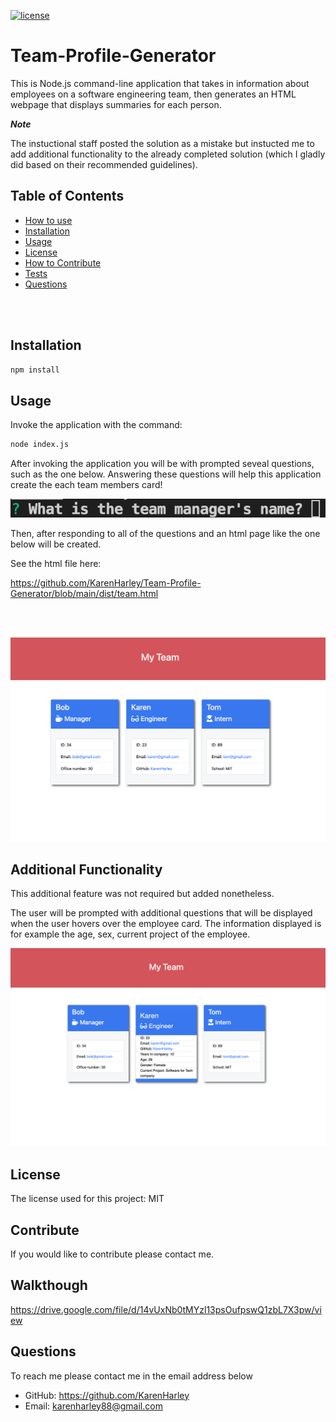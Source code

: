 [![license](https://img.shields.io/github/license/DAVFoundation/captain-n3m0.svg?style=flat-square)](https://github.com/DAVFoundation/captain-n3m0/blob/master/LICENSE)

# Team-Profile-Generator
This is Node.js command-line application that takes in information about employees on a software engineering team, then generates an HTML webpage that displays summaries for each person. 

***Note***

The instuctional staff posted the solution as a mistake but instucted me to add additional functionality to the already completed solution (which I gladly did based on their recommended guidelines).

   ## Table of Contents 

 - [How to use](#How-to-use)
  - [Installation](#installation)
  - [Usage](#usage)
  - [License](#license)
  - [How to Contribute](#contribute)
  - [Tests](#tests)
  - [Questions](#questions)

<br/>
<br/>
  
  ## Installation
  ```zsh
  npm install
  ```
  ## Usage
  Invoke the application with the command: 
  ```zsh
 node index.js
  ```
  After invoking the application you will be with prompted seveal questions, such as the one below. Answering these questions will help this application create the each team members card! 


<p align="center">
  <img src="./pics/question.png" alt="question">
</p>
  

 Then, after responding to all of the questions and an html page like the one below will be created.

 See the html file here:

 https://github.com/KarenHarley/Team-Profile-Generator/blob/main/dist/team.html


<br/>
<br/>

   ![Final product](./pics/website.png)

## Additional Functionality

This additional feature was not required but added nonetheless.

The user will be prompted with additional questions that will be displayed when the user hovers over the employee card. The information displayed is for example the age, sex, current project of the employee.

![Final product](./pics/hover.png)

  ## License
  The license used for this project: MIT
  ## Contribute
  If you would like to contribute please contact me.
  ## Walkthough
  https://drive.google.com/file/d/14vUxNb0tMYzl13psOufpswQ1zbL7X3pw/view
  ## Questions
  To reach me please contact me in the email address below

  - GitHub: https://github.com/KarenHarley
  - Email: karenharley88@gmail.com
    
    
  